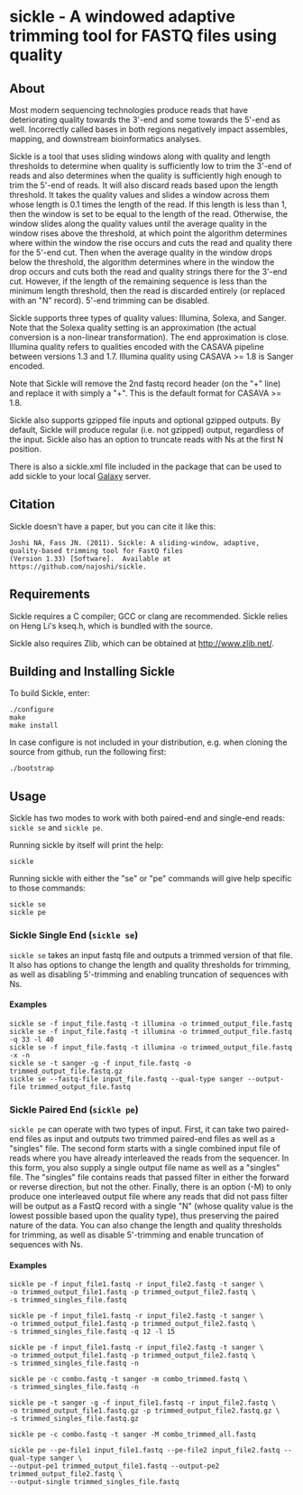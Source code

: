 # sickle - A windowed adaptive trimming tool for FASTQ files using quality

## About

Most modern sequencing technologies produce reads that have
deteriorating quality towards the 3'-end and some towards the 5'-end
as well. Incorrectly called bases in both regions negatively impact
assembles, mapping, and downstream bioinformatics analyses.

Sickle is a tool that uses sliding windows along with quality and
length thresholds to determine when quality is sufficiently low to
trim the 3'-end of reads and also determines when the quality is
sufficiently high enough to trim the 5'-end of reads.  It will also
discard reads based upon the length threshold.  It takes the quality
values and slides a window across them whose length is 0.1 times the
length of the read.  If this length is less than 1, then the window is
set to be equal to the length of the read.  Otherwise, the window
slides along the quality values until the average quality in the
window rises above the threshold, at which point the algorithm
determines where within the window the rise occurs and cuts the read
and quality there for the 5'-end cut.  Then when the average quality
in the window drops below the threshold, the algorithm determines
where in the window the drop occurs and cuts both the read and quality
strings there for the 3'-end cut.  However, if the length of the
remaining sequence is less than the minimum length threshold, then the
read is discarded entirely (or replaced with an "N" record). 5'-end 
trimming can be disabled.

Sickle supports three types of quality values: Illumina, Solexa, and
Sanger. Note that the Solexa quality setting is an approximation (the
actual conversion is a non-linear transformation). The end
approximation is close. Illumina quality refers to qualities encoded
with the CASAVA pipeline between versions 1.3 and 1.7.  Illumina
quality using CASAVA >= 1.8 is Sanger encoded.

Note that Sickle will remove the 2nd fastq record header (on the "+"
line) and replace it with simply a "+". This is the default format for
CASAVA >= 1.8.

Sickle also supports gzipped file inputs and optional gzipped outputs. By default,
Sickle will produce regular (i.e. not gzipped) output, regardless of the input.
Sickle also has an option to truncate reads with Ns at the first N position.

There is also a sickle.xml file included in the package that can be used to add sickle to your
local [Galaxy](http://galaxy.psu.edu/) server.

## Citation
Sickle doesn't have a paper, but you can cite it like this:

    Joshi NA, Fass JN. (2011). Sickle: A sliding-window, adaptive, quality-based trimming tool for FastQ files 
    (Version 1.33) [Software].  Available at https://github.com/najoshi/sickle.

## Requirements 

Sickle requires a C compiler; GCC or clang are recommended. Sickle
relies on Heng Li's kseq.h, which is bundled with the source.

Sickle also requires Zlib, which can be obtained at
<http://www.zlib.net/>.

## Building and Installing Sickle

To build Sickle, enter:

    ./configure
    make
    make install

In case configure is not included in your distribution, e.g. when cloning the
source from github, run the following first:

    ./bootstrap

## Usage

Sickle has two modes to work with both paired-end and single-end
reads: `sickle se` and `sickle pe`.

Running sickle by itself will print the help:

    sickle

Running sickle with either the "se" or "pe" commands will give help
specific to those commands:

    sickle se
    sickle pe

### Sickle Single End (`sickle se`)

`sickle se` takes an input fastq file and outputs a trimmed version of
that file.  It also has options to change the length and quality
thresholds for trimming, as well as disabling 5'-trimming and enabling
truncation of sequences with Ns.

#### Examples

    sickle se -f input_file.fastq -t illumina -o trimmed_output_file.fastq
    sickle se -f input_file.fastq -t illumina -o trimmed_output_file.fastq -q 33 -l 40
    sickle se -f input_file.fastq -t illumina -o trimmed_output_file.fastq -x -n
    sickle se -t sanger -g -f input_file.fastq -o trimmed_output_file.fastq.gz
    sickle se --fastq-file input_file.fastq --qual-type sanger --output-file trimmed_output_file.fastq

### Sickle Paired End (`sickle pe`)

`sickle pe` can operate with two types of input.  First, it can take
two paired-end files as input and outputs two trimmed paired-end files
as well as a "singles" file.  The second form starts with a single
combined input file of reads where you have already interleaved the
reads from the sequencer.  In this form, you also supply a single
output file name as well as a "singles" file.  The "singles" file
contains reads that passed filter in either the forward or reverse
direction, but not the other.  Finally, there is an option (-M) to only 
produce one interleaved output file where any reads that did not pass 
filter will be output as a FastQ record with a single "N" (whose quality 
value is the lowest possible based upon the quality type), thus 
preserving the paired nature of the data.  You can also change the length 
and quality thresholds for trimming, as well as disable 5'-trimming and 
enable truncation of sequences with Ns.

#### Examples

    sickle pe -f input_file1.fastq -r input_file2.fastq -t sanger \
    -o trimmed_output_file1.fastq -p trimmed_output_file2.fastq \
    -s trimmed_singles_file.fastq

    sickle pe -f input_file1.fastq -r input_file2.fastq -t sanger \
    -o trimmed_output_file1.fastq -p trimmed_output_file2.fastq \
    -s trimmed_singles_file.fastq -q 12 -l 15

    sickle pe -f input_file1.fastq -r input_file2.fastq -t sanger \
    -o trimmed_output_file1.fastq -p trimmed_output_file2.fastq \
    -s trimmed_singles_file.fastq -n

    sickle pe -c combo.fastq -t sanger -m combo_trimmed.fastq \
    -s trimmed_singles_file.fastq -n

    sickle pe -t sanger -g -f input_file1.fastq -r input_file2.fastq \
    -o trimmed_output_file1.fastq.gz -p trimmed_output_file2.fastq.gz \
    -s trimmed_singles_file.fastq.gz

    sickle pe -c combo.fastq -t sanger -M combo_trimmed_all.fastq

    sickle pe --pe-file1 input_file1.fastq --pe-file2 input_file2.fastq --qual-type sanger \
    --output-pe1 trimmed_output_file1.fastq --output-pe2 trimmed_output_file2.fastq \
    --output-single trimmed_singles_file.fastq
